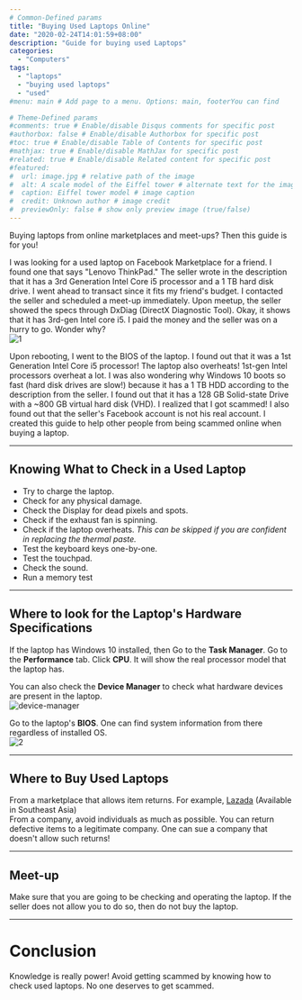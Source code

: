 ```yaml
---
# Common-Defined params
title: "Buying Used Laptops Online"
date: "2020-02-24T14:01:59+08:00"
description: "Guide for buying used Laptops"
categories:
  - "Computers"
tags:
  - "laptops"
  - "buying used laptops"
  - "used"
#menu: main # Add page to a menu. Options: main, footerYou can find

# Theme-Defined params
#comments: true # Enable/disable Disqus comments for specific post
#authorbox: false # Enable/disable Authorbox for specific post
#toc: true # Enable/disable Table of Contents for specific post
#mathjax: true # Enable/disable MathJax for specific post
#related: true # Enable/disable Related content for specific post
#featured:
#  url: image.jpg # relative path of the image
#  alt: A scale model of the Eiffel tower # alternate text for the image
#  caption: Eiffel tower model # image caption
#  credit: Unknown author # image credit
#  previewOnly: false # show only preview image (true/false)
---
```

Buying laptops from online marketplaces and meet-ups? Then this guide is for you!
<!--more-->
I was looking for a used laptop on Facebook Marketplace for a friend. I found one that says "Lenovo ThinkPad." The seller wrote in the description that it has a 3rd Generation Intel Core i5 processor and a 1 TB hard disk drive. I went ahead to transact since it fits my friend's budget. I contacted the seller and scheduled a meet-up immediately. Upon meetup, the seller showed the specs through DxDiag (DirectX Diagnostic Tool). Okay, it shows that it has 3rd-gen Intel core i5. I paid the money and the seller was on a hurry to go. Wonder why?  
![1](/img/buying-used-laptops/1.jpg)  
<!--more-->
Upon rebooting, I went to the BIOS of the laptop. I found out that it was a 1st Generation Intel Core i5 processor! The laptop also overheats! 1st-gen Intel processors overheat a lot. I was also wondering why Windows 10 boots so fast (hard disk drives are slow!) because it has a 1 TB HDD according to the description from the seller. I found out that it has a 128 GB Solid-state Drive with a ~800 GB virtual hard disk (VHD). I realized that I got scammed! I also found out that the seller's Facebook account is not his real account. I created this guide to help other people from being scammed online when buying a laptop.
***
## Knowing What to Check in a Used Laptop
* Try to charge the laptop.
* Check for any physical damage.
* Check the Display for dead pixels and spots.
* Check if the exhaust fan is spinning. 
* Check if the laptop overheats. *This can be skipped if you are confident in replacing the thermal paste.*
* Test the keyboard keys one-by-one.
* Test the touchpad.
* Check the sound.
* Run a memory test
***
## Where to look for the Laptop's Hardware Specifications
If the laptop has Windows 10 installed, then Go to the **Task Manager**. Go to the **Performance** tab. Click **CPU**. It will show the real processor model that the laptop has.  
<!--more-->
You can also check the **Device Manager** to check what hardware devices are present in the laptop.  
![device-manager](/img/buying-used-laptops/device-manager.png)  
<!--more-->
Go to the laptop's **BIOS**. One can find system information from there regardless of installed OS.  
![2](/img/buying-used-laptops/2.jpg)  
***
## Where to Buy Used Laptops
From a marketplace that allows item returns. For example, [Lazada](https://www.lazada.com) (Available in Southeast Asia)  
From a company, avoid individuals as much as possible. You can return defective items to a legitimate company. One can sue a company that doesn't allow such returns!  
***
## Meet-up
Make sure that you are going to be checking and operating the laptop. If the seller does not allow you to do so, then do not buy the laptop.
***
# Conclusion
Knowledge is really power! Avoid getting scammed by knowing how to check used laptops. No one deserves to get scammed.
